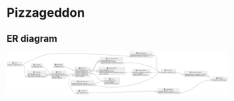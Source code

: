 # Pizzageddon

## ER diagram

![Entity-relation diagram of the Pizzageddon database](../../PlantUML_Image_Exports/Day2/Pizzageddon/03-physical/Pizzageddon_physical.png)